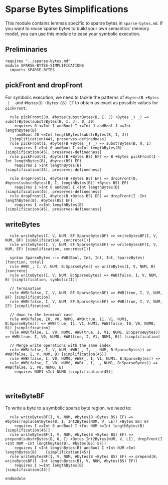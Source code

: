 # Sparse Bytes Simplifications

This module contains lemmas specific to sparse bytes in `sparse-bytes.md`. If you want to reuse sparse bytes to build your own semantics' memory model, you can use this module to ease your symbolic execution.

## Preliminaries

```k
requires "../sparse-bytes.md"
module SPARSE-BYTES-SIMPLIFICATIONS
  imports SPARSE-BYTES
```

## pickFront and dropFront

For symbolic execution, we need to tackle the patterns of `#bytes(B +Bytes _) _` and `#bytes(B +Bytes BS) EF` to obtain as exact as possible values for `pickFront`.

```k
  rule pickFront(J0, #bytes(substrBytes(B, I, J) +Bytes _) _) => substrBytes(substrBytes(B, I, J), 0, J0)
    requires 0 <=Int I andBool I <=Int J andBool J <=Int lengthBytes(B)
     andBool J0 <=Int lengthBytes(substrBytes(B, I, J))
  [simplification(44), preserves-definedness]
  rule pickFront(I, #bytes(B +Bytes _) _) => substrBytes(B, 0, I)
    requires I >Int 0 andBool I <=Int lengthBytes(B)    [simplification(45), preserves-definedness]
  rule pickFront(I, #bytes(B +Bytes BS) EF) => B +Bytes pickFront(I -Int lengthBytes(B), #bytes(BS) EF)
    requires I >Int lengthBytes(B)                      [simplification(45), preserves-definedness]

  rule dropFront(I, #bytes(B +Bytes BS) EF) => dropFront(0, #bytes(substrBytes(B, I, lengthBytes(B)) +Bytes BS) EF) 
    requires I >Int 0 andBool I <Int lengthBytes(B)     [simplification(45), preserves-definedness]
  rule dropFront(I, #bytes(B +Bytes BS) EF) => dropFront(I -Int lengthBytes(B), #bytes(BS) EF) 
    requires I >=Int lengthBytes(B)                     [simplification(45), preserves-definedness]
```

## writeBytes

```k
  rule writeBytes(I, V, NUM, BF:SparseBytesBF) => writeBytesBF(I, V, NUM, BF) [simplification, concrete(I)]
  rule writeBytes(I, V, NUM, EF:SparseBytesEF) => writeBytesEF(I, V, NUM, EF) [simplification, concrete(I)]

  syntax SparseBytes ::= #WB(Bool, Int, Int, Int, SparseBytes) [function, total]
  rule #WB(_, I, V, NUM, B:SparseBytes) => writeBytes(I, V, NUM, B) [concrete]
  rule writeBytes(I, V, NUM, B:SparseBytes) => #WB(false, I, V, NUM, B) [simplification, symbolic(I)]

  // termination
  rule #WB(false, I, V, NUM, BF:SparseBytesBF) => #WB(true, I, V, NUM, BF) [simplification]
  rule #WB(false, I, V, NUM, EF:SparseBytesEF) => #WB(true, I, V, NUM, EF) [simplification]

  // down to the terminal case
  rule #WB(false, I0, V0, NUM0, #WB(true, I1, V1, NUM1, B:SparseBytes)) => #WB(true, I1, V1, NUM1, #WB(false, I0, V0, NUM0, B)) [simplification]
  rule #WB(false, I, V0, NUM0, #WB(true, I, V1, NUM1, B:SparseBytes)) => #WB(true, I, V0, NUM0, #WB(true, I, V1, NUM1, B)) [simplification]

  // Merge write operations with the same index
  rule #WB(false, I, V, NUM, #WB(_, I, _, NUM, B:SparseBytes)) => #WB(false, I, V, NUM, B) [simplification(45)]
  rule #WB(false, I, V0, NUM0, #WB(_, I, V1, NUM1, B:SparseBytes)) => 
  rule #WB(false, I, V0, NUM0, #WB(_, I, _, NUM1, B:SparseBytes)) => #WB(false, I, V0, NUM0, B)
    requires NUM1 <Int NUM0 [simplification(45)]

  
```

## writeByteBF

To write a byte to a symbolic sparse byte region, we need to:

```k
  rule writeBytesBF(I, V, NUM, #bytes(B +Bytes BS) EF) => #bytes(replaceAtBytes(B, I, Int2Bytes(NUM, V, LE)) +Bytes BS) EF
    requires I >=Int 0 andBool I +Int NUM <=Int lengthBytes(B)  [simplification(45)]
  rule writeBytesBF(I, V, NUM, #bytes(B +Bytes BS) EF) => prepend(substrBytes(B, 0, I) +Bytes Int2Bytes(NUM, V, LE), dropFront(I +Int NUM -Int lengthBytes(B), #bytes(BS) EF))
    requires I <Int lengthBytes(B) andBool I +Int NUM >Int lengthBytes(B)    [simplification(45)]
  rule writeBytesBF(I, V, NUM, #bytes(B +Bytes BS) EF) => prepend(B, writeBytesBF(I -Int lengthBytes(B), V, NUM, #bytes(BS) EF))
    requires I >=Int lengthBytes(B)                             [simplification(45)]
```

```k
endmodule
```
